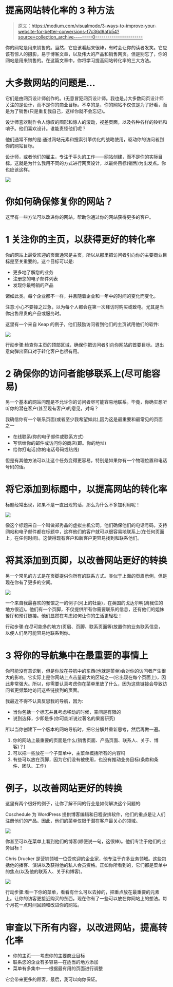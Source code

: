 # 提高网站转化率的 3 种方法

> 原文：<https://medium.com/visualmodo/3-ways-to-improve-your-website-for-better-conversions-f7c36d9afb54?source=collection_archive---------0----------------------->

你的网站是用来销售的。当然，它应该看起来很棒，有时会让你的读者发笑。它应该有惊人的摄影，易于博客文章，以及伟大的产品和销售网页。但是别忘了，你的网站是用来销售的。在这篇文章中，你将学习提高网站转化率的三大方法。

# 大多数网站的问题是…

它们是由网页设计师创作的。(无意冒犯网页设计师。我也是。)大多数网页设计师关注的是设计，而不是你的商业目标。不幸的是，你的网站不仅仅是为了好看，而是为了销售(只是重复我自己，这样你就不会忘记)。

设计师喜欢制作令人惊叹的图形和惊人的滚动，视差页面，以及各种各样的铃铛和哨子。他们喜欢设计。谁能责怪他们呢？

他们通常不做的是:通过网站元素和搜索引擎优化的战略使用，驱动你的访问者到你的网站目标。

设计师，或者他们的雇主，专注于手头的工作——网站创建，而不是你的实际目标。这就是为什么我用不同的方式进行网页设计，以最终目标(销售)为出发点。你也应该这样。

![](img/c5b02dae170fa2bc0e80c0697b82ce8e.png)

# 你如何确保修复你的网站？

这里有一些方法可以改进你的网站，帮助你通过你的网站获得更多的客户。

# 1 关注你的主页，以获得更好的转化率

你的网站上最受欢迎的页面通常是主页，所以从那里把访问者引向你的主要商业目标是至关重要的。这个目标可以是:

*   更多地了解您的业务
*   注册您的电子邮件列表
*   发现你最畅销的产品

诸如此类。每个企业都不一样，并且随着企业和一年中的时间的变化而变化。

注意:小心不要操之过急，以为每个人都会在第一次拜访时购买或致电。尤其是当你出售昂贵的产品或服务时。

这里有一个来自 Keap 的例子，他们鼓励访问者到他们的主页试用他们的软件:

![](img/7e3755e19e25d0151dd988972b4dbee2.png)

行动步骤:检查你主页的顶部区域，确保你把访问者引向你网站的首要目标。退出意向弹出窗口对于转化客户也很有用。

# 2 确保你的访问者能够联系上(尽可能容易)

另一个基本的网站问题是不允许你的访问者尽可能容易地联系。毕竟，你确实想听听你的潜在客户(甚至现有客户)的意见，对吗？

我确信你有一个联系页面(或者至少我希望如此),因为这是最重要和最常见的页面之一

*   在线联系(你的电子邮件或联系方式)
*   写信给你的邮件或访问你的商店(即。你的地址)
*   给你打电话(你的电话号码或热线)

但是有其他方法可以让这个任务变得更容易，特别是如果你有一个物理位置和电话号码的话。

# 将它添加到标题中，以提高网站的转化率

标题经常出现，如果不是一直出现的话，那么为什么不多加利用呢！

![](img/18492e4fcae50ff29072127a3c6d4e86.png)

像这个标题来自一个叫做郑秀晶的虚拟主机公司，他们确保他们的电话号码，支持网站和电子邮件都在标题中，这样他们的客户就可以很容易地联系上(在任何页面上，在任何时间)。这使得现有客户和新客户更容易找到和联系他们。

# 将其添加到页脚，以改善网站更好的转换

另一个常见的方式是在页脚提供你所有的联系方式。类似于上面的页眉示例，但是现在你有了更多的空间。

![](img/5f63738f28c5762959bac397ce9977a3.png)

一个来自我最喜欢的餐馆之一的例子(河上的牡鹿)，在英国的戈达尔明(离我住的地方很近)。他们有一个页脚，不仅提供所有你需要联系的信息，还有他们的姐妹餐厅和预订链接。他们显然在考虑如何让你的生活更轻松！

行动步骤:在尽可能多的地方(页眉、页脚、联系页面等)放置你的业务联系信息，以便人们尽可能容易地联系到你。

# 3 将你的导航集中在最重要的事情上

你可能没有意识到，但是你放在导航中的东西(也就是菜单)会对你的访问者产生很大的影响。它实际上是你网站上点击量最大的区域之一(它出现在每个页面上)，因此非常强大。所以，你需要认真考虑你在菜单里放了什么，因为这些链接会导致访问者更频繁地访问这些链接到的页面。

我最近不得不认真反思我的导航，因为:

*   当你包括一个标志并且考虑移动的时候，空间是有限的
*   说到选择，少即是多(你可能听说过著名的果酱研究)

所以当你创建下一个版本的网站导航时，把它分解并重新思考，然后再做一遍。

1.  你的网站上最重要的页面是什么(销售页面、产品页面、联系人、关于、博客)？)
2.  可以把一些放在一个子菜单中，主菜单概括所有的内容吗
3.  有些可以放在页脚，因为它们没有被使用，也没有推动业务目标(条款和条件、团队、工作)

# 例子，以改善网站更好的转换

这里有两个很好的例子，让你了解不同的行业是如何解决这个问题的:

Coschedule 为 WordPress 提供博客编辑和日程安排软件，他们的重点是让人们注册他们的产品。因此，他们的菜单仅限于潜在客户最关心的领域。

![](img/9fc0484f26ed63f95930ee0ee9668a02.png)

你甚至可以在菜单上看到他们的博客(顺便说一句，这很棒)。他们专注于他们的业务目标！

Chris Drucker 是营销领域一位受欢迎的企业家，他专注于许多业务领域。这些包括他的播客、演讲以及获得他的私人会员资格。正如你所看到的，它们都是菜单中的焦点(以及他的联系人、关于和博客)。

![](img/97ee882b1bc1ead3384670ed4c74ab12.png)

行动步骤:看一下你的菜单，看看有什么可以去掉的，把重点放在最重要的元素上。让你的访客更接近购买的东西。现在你有了一些可以放在你网站上的想法。每个月花一点时间回顾和改进你的网站。

# 审查以下所有内容，以改进网站，提高转化率

*   你的主页——考虑你的主要商业目标
*   联系您的企业有多容易—在适当的地方添加
*   菜单有多集中——根据最有用的页面进行调整

它会带来更多的顾客，最后，我可以向你保证。